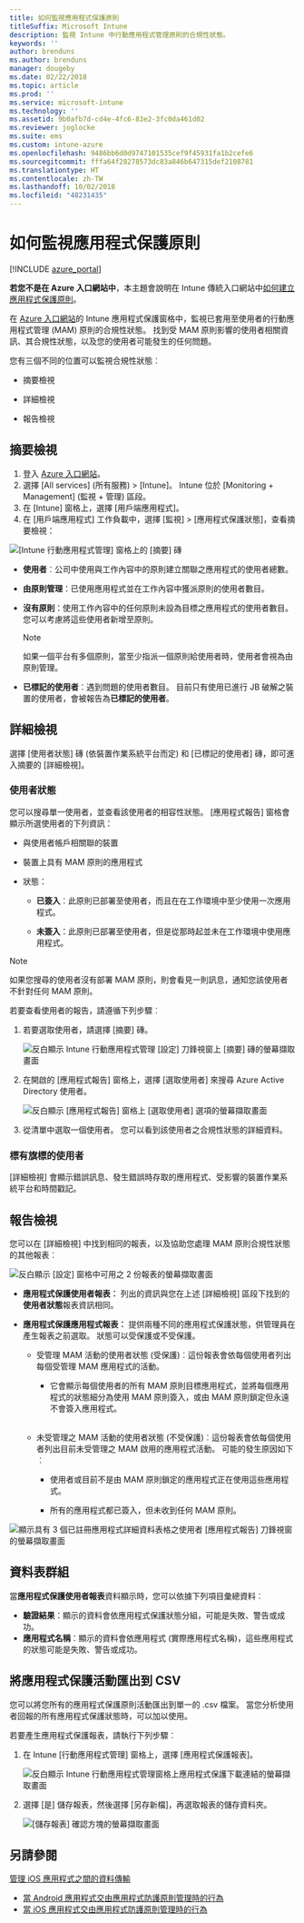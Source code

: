 ```yaml
---
title: 如何監視應用程式保護原則
titleSuffix: Microsoft Intune
description: 監視 Intune 中行動應用程式管理原則的合規性狀態。
keywords: ''
author: brenduns
ms.author: brenduns
manager: dougeby
ms.date: 02/22/2018
ms.topic: article
ms.prod: ''
ms.service: microsoft-intune
ms.technology: ''
ms.assetid: 9b0afb7d-cd4e-4fc6-83e2-3fc0da461d02
ms.reviewer: joglocke
ms.suite: ems
ms.custom: intune-azure
ms.openlocfilehash: 9486bb6d0d9747101535cef9f45931fa1b2cefe6
ms.sourcegitcommit: fffa64f28278573dc83a846b647315def2108781
ms.translationtype: HT
ms.contentlocale: zh-TW
ms.lasthandoff: 10/02/2018
ms.locfileid: "48231435"
---
```

# <a name="how-to-monitor-app-protection-policies"></a>如何監視應用程式保護原則
[!INCLUDE [azure_portal](./includes/azure_portal.md)]

**若您不是在 Azure 入口網站中**，本主題會說明在 Intune 傳統入口網站中[如何建立應用程式保護原則](https://docs.microsoft.com/intune-classic/deploy-use/create-and-deploy-mobile-app-management-policies-with-microsoft-intune)。


在 [Azure 入口網站](https://portal.azure.com)的 Intune 應用程式保護窗格中，監視已套用至使用者的行動應用程式管理 (MAM) 原則的合規性狀態。 找到受 MAM 原則影響的使用者相關資訊、其合規性狀態，以及您的使用者可能發生的任何問題。

您有三個不同的位置可以監視合規性狀態︰

-   摘要檢視

-   詳細檢視

-   報告檢視

## <a name="summary-view"></a>摘要檢視

1. 登入 [Azure 入口網站](https://portal.azure.com)。
2. 選擇 [All services] (所有服務) > [Intune]。 Intune 位於 [Monitoring + Management] (監視 + 管理) 區段。
3. 在 [Intune] 窗格上，選擇 [用戶端應用程式]。
4. 在 [用戶端應用程式] 工作負載中，選擇 [監視] > [應用程式保護狀態]，查看摘要檢視：

![[Intune 行動應用程式管理] 窗格上的 [摘要] 磚](./media/app-protection-user-status-summary.png)

-   **使用者**︰公司中使用與工作內容中的原則建立關聯之應用程式的使用者總數。

-   **由原則管理**：已使用應用程式並在工作內容中獲派原則的使用者數目。

-   **沒有原則**：使用工作內容中的任何原則未設為目標之應用程式的使用者數目。 您可以考慮將這些使用者新增至原則。
    > [!NOTE]
    > 如果一個平台有多個原則，當至少指派一個原則給使用者時，使用者會視為由原則管理。

- **已標記的使用者**︰遇到問題的使用者數目。 目前只有使用已進行 JB 破解之裝置的使用者，會被報告為**已標記的使用者**。


## <a name="detailed-view"></a>詳細檢視
選擇 [使用者狀態] 磚 (依裝置作業系統平台而定) 和 [已標記的使用者] 磚，即可進入摘要的 [詳細檢視]。

### <a name="user-status"></a>使用者狀態
您可以搜尋單一使用者，並查看該使用者的相容性狀態。 [應用程式報告] 窗格會顯示所選使用者的下列資訊：
- 與使用者帳戶相關聯的裝置

- 裝置上具有 MAM 原則的應用程式

- 狀態：

  - **已簽入**︰此原則已部署至使用者，而且在在工作環境中至少使用一次應用程式。

  - **未簽入**：此原則已部署至使用者，但是從那時起並未在工作環境中使用應用程式。

>[!NOTE]
> 如果您搜尋的使用者沒有部署 MAM 原則，則會看見一則訊息，通知您該使用者不針對任何 MAM 原則。

若要查看使用者的報告，請遵循下列步驟︰

1.  若要選取使用者，請選擇 [摘要] 磚。

    ![反白顯示 Intune 行動應用程式管理 [設定] 刀鋒視窗上 [摘要] 磚的螢幕擷取畫面](./media/MAM-reporting-6.png)

2. 在開啟的 [應用程式報告] 窗格上，選擇 [選取使用者] 來搜尋 Azure Active Directory 使用者。

    ![反白顯示 [應用程式報告] 窗格上 [選取使用者] 選項的螢幕擷取畫面](./media/MAM-reporting-2.png)

3. 從清單中選取一個使用者。 您可以看到該使用者之合規性狀態的詳細資料。

### <a name="flagged-users"></a>標有旗標的使用者
[詳細檢視] 會顯示錯誤訊息、發生錯誤時存取的應用程式、受影響的裝置作業系統平台和時間戳記。

## <a name="reporting-view"></a>報告檢視

您可以在 [詳細檢視] 中找到相同的報表，以及協助您處理 MAM 原則合規性狀態的其他報表︰

![反白顯示 [設定] 窗格中可用之 2 份報表的螢幕擷取畫面](./media/MAM-reporting-7.png)

-   **應用程式保護使用者報表︰** 列出的資訊與您在上述 [詳細檢視] 區段下找到的**使用者狀態**報表資訊相同。

-   **應用程式保護應用程式報表︰** 提供兩種不同的應用程式保護狀態，供管理員在產生報表之前選取。 狀態可以受保護或不受保護。

    -   受管理 MAM 活動的使用者狀態 (受保護)︰這份報表會依每個使用者列出每個受管理 MAM 應用程式的活動。

        -   它會顯示每個使用者的所有 MAM 原則目標應用程式，並將每個應用程式的狀態細分為使用 MAM 原則簽入，或由 MAM 原則鎖定但永遠不會簽入應用程式。
<br></br>
    -   未受管理之 MAM 活動的使用者狀態 (不受保護)︰這份報表會依每個使用者列出目前未受管理之 MAM 啟用的應用程式活動。 可能的發生原因如下︰

        -   使用者或目前不是由 MAM 原則鎖定的應用程式正在使用這些應用程式。

        -   所有的應用程式都已簽入，但未收到任何 MAM 原則。

![顯示具有 3 個已註冊應用程式詳細資料表格之使用者 [應用程式報告] 刀鋒視窗的螢幕擷取畫面](./media/MAM-reporting-4.png)

## <a name="table-grouping"></a>資料表群組

當**應用程式保護使用者報表**資料顯示時，您可以依據下列項目彙總資料︰

- **驗證結果**：顯示的資料會依應用程式保護狀態分組，可能是失敗、警告或成功。
- **應用程式名稱**：顯示的資料會依應用程式 (實際應用程式名稱)，這些應用程式的狀態可能是失敗、警告或成功。

## <a name="export-app-protection-activities-to-csv"></a>將應用程式保護活動匯出到 CSV

您可以將您所有的應用程式保護原則活動匯出到單一的 .csv 檔案。 當您分析使用者回報的所有應用程式保護狀態時，可以加以使用。

若要產生應用程式保護報表，請執行下列步驟︰

1. 在 Intune [行動應用程式管理] 窗格上，選擇 [應用程式保護報表]。

    ![反白顯示 Intune 行動應用程式管理窗格上應用程式保護下載連結的螢幕擷取畫面](./media/app-protection-report-csv-2.png)

2. 選擇 [是] 儲存報表，然後選擇 [另存新檔]，再選取報表的儲存資料夾。

    ![[儲存報表] 確認方塊的螢幕擷取畫面](./media/app-protection-report-csv-1.png)

## <a name="see-also"></a>另請參閱
[管理 iOS 應用程式之間的資料傳輸](data-transfer-between-apps-manage-ios.md)

* [當 Android 應用程式交由應用程式防護原則管理時的行為](app-protection-enabled-apps-android.md)
* [當 iOS 應用程式交由應用程式防護原則管理時的行為](app-protection-enabled-apps-ios.md)
